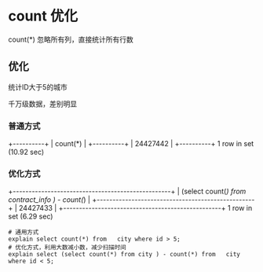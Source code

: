 # count 优化

count(*) 忽略所有列，直接统计所有行数

## 优化

统计ID大于5的城市

千万级数据，差别明显

### 普通方式

+----------+
| count(*) |
+----------+
| 24427442 |
+----------+
1 row in set (10.92 sec)

### 优化方式

+--------------------------------------------------+
| (select count(*) from contract_info ) - count(*) |
+--------------------------------------------------+
|                                         24427433 |
+--------------------------------------------------+
1 row in set (6.29 sec)

```mysql
# 通用方式
explain select count(*) from   city where id > 5;
# 优化方式，利用大数减小数，减少扫描时间
explain select (select count(*) from city ) - count(*) from   city where id < 5;
```

